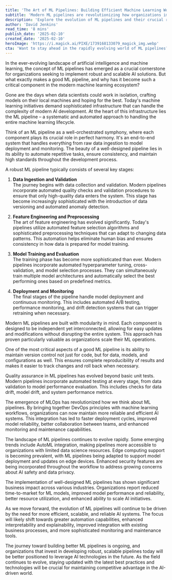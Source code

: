 ```yaml
---
title: 'The Art of ML Pipelines: Building Efficient Machine Learning Workflows'
subtitle: 'Modern ML pipelines are revolutionizing how organizations implement and scale AI solutions'
description: 'Explore the evolution of ML pipelines and their crucial role in modern AI development. Learn how organizations are leveraging automated workflows to streamline machine learning processes, from data ingestion to model deployment, while ensuring scalability and reliability in AI solutions.'
author: 'David Jenkins'
read_time: '8 mins'
publish_date: '2025-02-10'
created_date: '2025-02-10'
heroImage: 'https://i.magick.ai/PIXE/1739168133079_magick_img.webp'
cta: 'Want to stay ahead in the rapidly evolving world of ML pipelines? Follow us on LinkedIn for regular updates on the latest trends, best practices, and innovative solutions in machine learning infrastructure.'
---
```


In the ever-evolving landscape of artificial intelligence and machine learning, the concept of ML pipelines has emerged as a crucial cornerstone for organizations seeking to implement robust and scalable AI solutions. But what exactly makes a good ML pipeline, and why has it become such a critical component in the modern machine learning ecosystem?

Gone are the days when data scientists could work in isolation, crafting models on their local machines and hoping for the best. Today's machine learning initiatives demand sophisticated infrastructure that can handle the complexity of modern AI development. At the heart of this infrastructure lies the ML pipeline – a systematic and automated approach to handling the entire machine learning lifecycle.

Think of an ML pipeline as a well-orchestrated symphony, where each component plays its crucial role in perfect harmony. It's an end-to-end system that handles everything from raw data ingestion to model deployment and monitoring. The beauty of a well-designed pipeline lies in its ability to automate repetitive tasks, ensure consistency, and maintain high standards throughout the development process.

A robust ML pipeline typically consists of several key stages:

1. **Data Ingestion and Validation**  
   The journey begins with data collection and validation. Modern pipelines incorporate automated quality checks and validation procedures to ensure that only high-quality data enters the system. This stage has become increasingly sophisticated with the introduction of data versioning and automated anomaly detection.

2. **Feature Engineering and Preprocessing**  
   The art of feature engineering has evolved significantly. Today's pipelines utilize automated feature selection algorithms and sophisticated preprocessing techniques that can adapt to changing data patterns. This automation helps eliminate human bias and ensures consistency in how data is prepared for model training.

3. **Model Training and Evaluation**  
   The training phase has become more sophisticated than ever. Modern pipelines incorporate automated hyperparameter tuning, cross-validation, and model selection processes. They can simultaneously train multiple model architectures and automatically select the best performing ones based on predefined metrics.

4. **Deployment and Monitoring**  
   The final stages of the pipeline handle model deployment and continuous monitoring. This includes automated A/B testing, performance monitoring, and drift detection systems that can trigger retraining when necessary.

Modern ML pipelines are built with modularity in mind. Each component is designed to be independent yet interconnected, allowing for easy updates and modifications without disrupting the entire system. This approach has proven particularly valuable as organizations scale their ML operations.

One of the most critical aspects of a good ML pipeline is its ability to maintain version control not just for code, but for data, models, and configurations as well. This ensures complete reproducibility of results and makes it easier to track changes and roll back when necessary.

Quality assurance in ML pipelines has evolved beyond basic unit tests. Modern pipelines incorporate automated testing at every stage, from data validation to model performance evaluation. This includes checks for data drift, model drift, and system performance metrics.

The emergence of MLOps has revolutionized how we think about ML pipelines. By bringing together DevOps principles with machine learning workflows, organizations can now maintain more reliable and efficient AI systems. This integration has led to faster deployment cycles, improved model reliability, better collaboration between teams, and enhanced monitoring and maintenance capabilities.

The landscape of ML pipelines continues to evolve rapidly. Some emerging trends include AutoML integration, making pipelines more accessible to organizations with limited data science resources. Edge computing support is becoming prevalent, with ML pipelines being adapted to support model deployment and updates on edge devices. Enhanced security features are being incorporated throughout the workflow to address growing concerns about AI safety and data privacy.

The implementation of well-designed ML pipelines has shown significant business impact across various industries. Organizations report reduced time-to-market for ML models, improved model performance and reliability, better resource utilization, and enhanced ability to scale AI initiatives.

As we move forward, the evolution of ML pipelines will continue to be driven by the need for more efficient, scalable, and reliable AI systems. The focus will likely shift towards greater automation capabilities, enhanced interpretability and explainability, improved integration with existing business processes, and more sophisticated monitoring and maintenance tools.

The journey toward building better ML pipelines is ongoing, and organizations that invest in developing robust, scalable pipelines today will be better positioned to leverage AI technologies in the future. As the field continues to evolve, staying updated with the latest best practices and technologies will be crucial for maintaining competitive advantage in the AI-driven world.